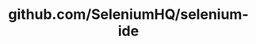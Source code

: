 ---
layout: post
title: github.com/SeleniumHQ/selenium-ide
categories: link
tags: [انگلیسی, برنامه‌نویسی]
---